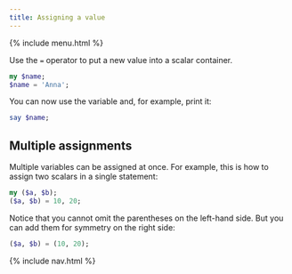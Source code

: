 ```yaml
---
title: Assigning a value
---
```


{% include menu.html %}

Use the `=` operator to put a new value into a scalar container.

```raku
my $name;
$name = 'Anna';
```

You can now use the variable and, for example, print it:

```raku
say $name;
```

## Multiple assignments

Multiple variables can be assigned at once. For example, this is how to assign two scalars in a single statement:

```raku
my ($a, $b);
($a, $b) = 10, 20;
```

Notice that you cannot omit the parentheses on the left-hand side. But you can add them for symmetry on the right side:

```raku
($a, $b) = (10, 20);
```

{% include nav.html %}
